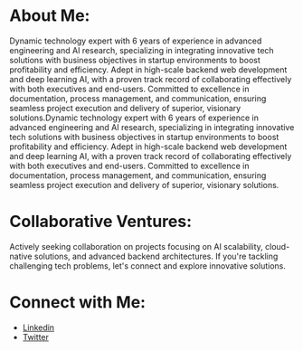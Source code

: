# About Me:

Dynamic technology expert with 6 years of experience in advanced engineering and AI research, specializing in integrating innovative tech solutions with business objectives in startup environments to boost profitability and efficiency. Adept in high-scale backend web development and deep learning AI, with a proven track record of collaborating effectively with both executives and end-users. Committed to excellence in documentation, process management, and communication, ensuring seamless project execution and delivery of superior, visionary solutions.Dynamic technology expert with 6 years of experience in advanced engineering and AI research, specializing in integrating innovative tech solutions with business objectives in startup environments to boost profitability and efficiency. Adept in high-scale backend web development and deep learning AI, with a proven track record of collaborating effectively with both executives and end-users. Committed to excellence in documentation, process management, and communication, ensuring seamless project execution and delivery of superior, visionary solutions.


# Collaborative Ventures:

Actively seeking collaboration on projects focusing on AI scalability, cloud-native solutions, and advanced backend architectures. If you're tackling challenging tech problems, let's connect and explore innovative solutions.

# Connect with Me:

- [Linkedin](https://www.linkedin.com/in/theonesud/)
- [Twitter](https://twitter.com/theonesud)
